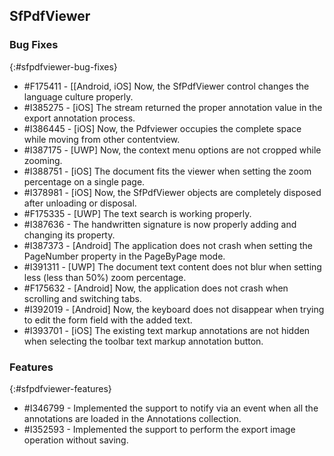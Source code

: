 ## SfPdfViewer

### Bug Fixes
{:#sfpdfviewer-bug-fixes}

* \#F175411 - [[Android, iOS] Now, the SfPdfViewer control changes the language culture properly.
* \#I385275 - [iOS] The stream returned the proper annotation value in the export annotation process.
* \#I386445 - [iOS] Now, the Pdfviewer occupies the complete space while moving from other contentview.
* \#I387175 - [UWP] Now, the context menu options are not cropped while zooming.
* \#I388751 - [iOS] The document fits the viewer when setting the zoom percentage on a single page.
* \#I378981 - [iOS] Now, the SfPdfViewer objects are completely disposed after unloading or disposal.
* \#F175335 - [UWP] The text search is working properly.
* \#I387636 - The handwritten signature is now properly adding and changing its property.
* \#I387373 - [Android] The application does not crash when setting the PageNumber property in the PageByPage mode.
* \#I391311 - [UWP] The document text content does not blur when setting less (less than 50%) zoom percentage.
* \#F175632 - [Android] Now, the application does not crash when scrolling and switching tabs.
* \#I392019 - [Android] Now, the keyboard does not disappear when trying to edit the form field with the added text.
* \#I393701 - [iOS] The existing text markup annotations are not hidden when selecting the toolbar text markup annotation button.
 

### Features
{:#sfpdfviewer-features}

* \#I346799  -  Implemented the support to notify via an event when all the annotations are loaded in the Annotations collection.
* \#I352593  -  Implemented the support to perform the export image operation without saving.
